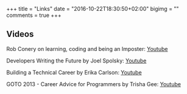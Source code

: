 +++
title = "Links"
date = "2016-10-22T18:30:50+02:00"
bigimg = ""
comments = true
+++


Videos
------

Rob Conery on learning, coding and being an Imposter:
[Youtube](https://www.youtube.com/watch?v=1y49hHBWBkQ)

Developers Writing the Future by Joel Spolsky:
[Youtube](https://www.youtube.com/watch?v=AGyIbZotKlk)

Building a Technical Career by Erika Carlson: [Youtube](https://www.youtube.com/watch?v=VorG4K_5gfw)

GOTO 2013 - Career Advice for Programmers by Trisha Gee: [Youtube](https://www.youtube.com/watch?v=LlAn452X4Lc&list=PLjWGXtCeLl_8ZdgXg4fH6UA4OtoSgexJL&index=6)
